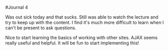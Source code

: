 #Journal 4

Was out sick today and that sucks.  Still was able to watch the lecture and try to keep up with the content.  I find it's much more difficult to learn when I can't be present to ask questions. 

Nice to start learning the basics of working with other sites.  AJAX seems really useful and helpful.  It will be fun to start implementing this! 